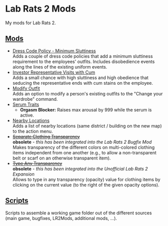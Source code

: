 # Lab Rats 2 Mods

My mods for Lab Rats 2.


## [Mods](Mods/)

- [Dress Code Policy - Minimum Sluttiness](Mods/DressCodePolicy-MinSluttiness/)  
Adds a couple of dress code policies that add a minimum sluttiness requirement to the employees' outfits. Includes disobedience events along the lines of the existing uniform events.
- [Investor Representative Visits with Cum](Mods/InvestRepVisitCum/)  
Adds a small chance with high sluttiness and high obedience that seducing the representative ends with cum stains on the employee.
- [Modify Outfit](Mods/ModifyOutfit/)  
Adds an option to modify a person's existing outfits to the "Change your wardrobe" command.
- [Serum Traits](Mods/Serums/)  
    - **Orgasm Blocker:** Raises max arousal by 999 while the serum is active.
- [Nearby Locations](Mods/NearbyLocations/)  
Adds a list of nearby locations (same district / building on the new map) to the action menu.
- ~~[Separate Clothing Transparency](Mods/SeparateClothingTransparency/)~~  
**obsolete** - *this has been integrated into the Lab Rats 2 Bugfix Mod*  
Makes transparency of the different colors on multi-colored clothing items independent from one another (e.g., to allow a non-transparent belt or scarf on an otherwise transparent item).
- ~~[Type Any Transparency](Mods/TypeAnyTransparency/)~~  
**obsolete** - *this has been integrated into the Unofficial Lab Rats 2 Expansion*  
Allows to type in any transparency (opacity) value for clothing items by clicking on the current value (to the right of the given opacity options).


## [Scripts](scripts/)

Scripts to assemble a working game folder out of the different sources (main game, bugfixes, LR2Mods, additional mods, ...).